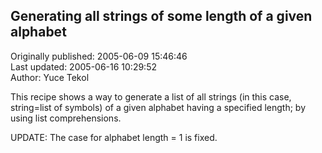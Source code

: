 ## Generating all strings of some length of a given alphabet  
Originally published: 2005-06-09 15:46:46  
Last updated: 2005-06-16 10:29:52  
Author: Yuce Tekol  
  
This recipe shows a way to generate a list of all strings (in this case, string=list of symbols) of a given alphabet having a specified length; by using list comprehensions.

UPDATE: The case for alphabet length = 1 is fixed.